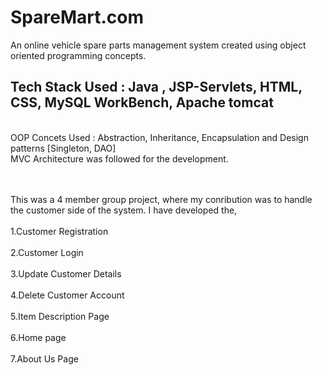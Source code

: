# SpareMart.com
An online vehicle spare parts management system created using object oriented programming concepts.
<br>
## Tech Stack Used : Java , JSP-Servlets, HTML, CSS, MySQL WorkBench, Apache tomcat 
<br>
OOP Concets Used : Abstraction, Inheritance, Encapsulation and Design patterns [Singleton, DAO]
<br>
MVC Architecture was followed for the development.

<br><br>
This was a 4 member group project, where my conribution was to handle the customer side of the system. I have developed the,
<br><br>
1.Customer Registration
<br><br>
2.Customer Login
<br><br>
3.Update Customer Details
<br><br>
4.Delete Customer Account
<br><br>
5.Item Description Page
<br><br>
6.Home page 
<br><br>
7.About Us Page
